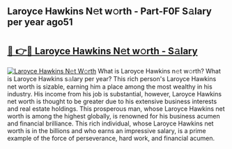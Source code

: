 ## Laroyce Hawkins N𝚎t w𝚘rth - Part-F0F S𝚊lary per year ago51

# <h2><a href="http://gc0oer.nevu.top/?p=Laroyce+Hawkins">🔗 👉🔴 Laroyce Hawkins N𝚎t w𝚘rth - S𝚊lary</a></h2>

[![Laroyce Hawkins N𝚎t W𝚘rth](https://i.imgur.com/Oavwk0R.jpeg)](http://gc0oer.nevu.top/?p=Laroyce+Hawkins)
What is Laroyce Hawkins n𝚎t w𝚘rth? What is Laroyce Hawkins s𝚊lary per year?
This rich person's Laroyce Hawkins net worth is sizable, earning him a place among the most wealthy in his industry. His income from his job is substantial, however, Laroyce Hawkins net worth is thought to be greater due to his extensive business interests and real estate holdings. This prosperous man, whose Laroyce Hawkins net worth is among the highest globally, is renowned for his business acumen and financial brilliance. This rich individual, whose Laroyce Hawkins net worth is in the billions and who earns an impressive salary, is a prime example of the force of perseverance, hard work, and financial acumen.
